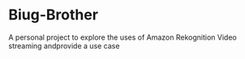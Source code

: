# Biug-Brother
A personal project to explore the uses of Amazon Rekognition Video streaming andprovide a use case
